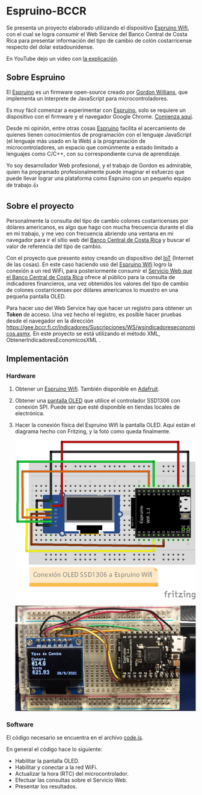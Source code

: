 # Espruino-BCCR
Se presenta un proyecto elaborado utilizando el dispositivo [Espruino Wifi](https://shop.espruino.com/espruino-wifi), con el cual se logra consumir el Web Service del Banco Central de Costa Rica para presentar información del tipo de cambio de colón costarricense respecto del dolar estadounidense.

En YouTube dejo un video con [la explicación](https://youtu.be/i_GYvRpvkgc).

## Sobre Espruino
El [Espruino](https://www.espruino.com/) es un firmware open-source creado por [Gordon Willians](https://www.youtube.com/watch?v=hSyXpM1L4B4), que implementa un interprete de JavaScript para microcontroladores.

Es muy fácil comenzar a experimentar con [Espruino](https://www.espruino.com/), solo se requiere un dispositivo con el firmware y el navegador Google Chrome. [Comienza aquí](https://www.espruino.com/Web+IDE).

Desde mi opinión, entre otras cosas [Espruino](https://www.espruino.com/) facilita el acercamiento de quienes tienen conocimientos de programación con el lenguaje JavaScript (el lenguaje más usado en la Web) a la programación de microcontroladores, un espacio que comúnmente a estado limitado a lenguajes como C/C++, con su correspondiente curva de aprendizaje.

Yo soy desarrollador Web profesional, y el trabajo de Gordon es admirable, quien ha programado profesionalmente puede imaginar el esfuerzo que puede llevar lograr una plataforma como Espruino con un pequeño equipo de trabajo.👍

## Sobre el proyecto

Personalmente la consulta del tipo de cambio colones costarricenses por dólares americanos, es algo que hago con mucha frecuencia durante el día en mi trabajo, y me veo con frecuencia abriendo una ventana en mi navegador para ir el sitio web del [Banco Central de Costa Rica](https://www.bccr.fi.cr/SitePages/Inicio.aspx) y buscar el valor de referencia del tipo de cambio.

Con el proyecto que presento estoy creando un dispositivo del [IoT](https://en.wikipedia.org/wiki/Internet_of_things) (Internet de las cosas). En este caso haciendo uso del [Espruino Wifi](https://shop.espruino.com/espruino-wifi) logro la conexión a un red WiFi, para posteriormente consumir el [Servicio Web que el Banco Central de Costa Rica](https://www.bccr.fi.cr/indicadores-economicos/servicio-web) ofrece al público para la consulta de indicadores financieros, una vez obtenidos los valores del tipo de cambio de colones costarricenses por dólares americanos lo muestro en una pequeña pantalla OLED.

Para hacer uso del Web Service hay que hacer un registro para obtener un **Token** de acceso. Una vez hecho el registro, es posible hacer pruebas desde el navegador en la dirección https://gee.bccr.fi.cr/Indicadores/Suscripciones/WS/wsindicadoreseconomicos.asmx. En este proyecto se está utilizando el método XML, ObtenerIndicadoresEconomicosXML .

## Implementación

### Hardware
1. Obtener un [Espruino Wifi](https://shop.espruino.com/espruino-wifi). También disponible en [Adafruit](https://www.adafruit.com/product/3514).
2. Obtener una [pantalla OLED](https://www.crcibernetica.com/128-x-64-oled-module/) que utilice el controlador SSD1306 con conexión SPI. Puede ser que esté disponible en tiendas locales de electrónica.
3. Hacer la conexión física del Espruino Wifi la pantalla OLED. Aquí están el diagrama hecho con Fritzing, y la foto como queda finalmente.

    ![Conexiones!](espruino-bccr.png "Conexiones")
    
    ![Conexiones real!](espruino-bccr-actual.png "Conexiones real")


### Software

El código necesario se encuentra en el archivo [code.js](code.js).

En general el código hace lo siguiente:
- Habilitar la pantalla OLED.
- Habilitar y conectar a la red WiFi.
- Actualizar la hora (RTC) del microcontrolador.
- Efectuar las consultas sobre el Servicio Web.
- Presentar los resultados.